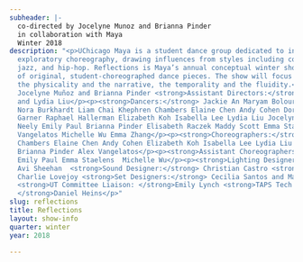 ```yaml
---
subheader: |-
  co-directed by Jocelyne Munoz and Brianna Pinder
  in collaboration with Maya
  Winter 2018
description: "<p>UChicago Maya is a student dance group dedicated to innovative and
  exploratory choreography, drawing influences from styles including contemporary,
  jazz, and hip-hop. Reflections is Maya’s annual conceptual winter show and is composed
  of original, student-choreographed dance pieces. The show will focus on reflections:
  the physicality and the narrative, the temporality and the fluidity.</p><p><strong>Directors:</strong>
  Jocelyne Muñoz and Brianna Pinder <strong>Assistant Directors:</strong> Andy Cohen
  and Lydia Liu</p><p><strong>Dancers:</strong> Jackie An Maryam Bolouri Sofiya Boroday
  Nora Burkhardt Liam Chai Khephren Chambers Elaine Chen Andy Cohen Doremi Feng Leah
  Garner Raphael Hallerman Elizabeth Koh Isabella Lee Lydia Liu Jocelyne Muñoz Maria
  Neely Emily Paul Brianna Pinder Elisabeth Raczek Maddy Scott Emma Staelens Alex
  Vangelatos Michelle Wu Emma Zhang</p><p><strong>Choreographers:</strong> Khephren
  Chambers Elaine Chen Andy Cohen Elizabeth Koh Isabella Lee Lydia Liu Jocelyne Muñoz
  Brianna Pinder Alex Vangelatos</p><p><strong>Assistant Choreographers:</strong>
  Emily Paul Emma Staelens  Michelle Wu</p><p><strong>Lighting Designer:</strong>
  Avi Sheehan  <strong>Sound Designer:</strong> Christian Castro <strong>Stage Manager:</strong>
  Charlie Lovejoy <strong>Set Designers:</strong> Cecilia Santos and Marina Santos
  <strong>UT Committee Liaison: </strong>Emily Lynch <strong>TAPS Tech Staff Liaison:
  </strong>Daniel Heins</p>"
slug: reflections
title: Reflections
layout: show-info
quarter: winter
year: 2018

---
```

